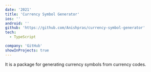 ```yaml
---
date: '2021'
title: 'Currency Symbol Generator'
ios: ''
android: ''
github: 'https://github.com/Anishpras/currency-symbol-generator'
tech:
  - TypeScript

company: 'GitHub'
showInProjects: true
---
```


It is a package for generating currency symbols from currency codes.
